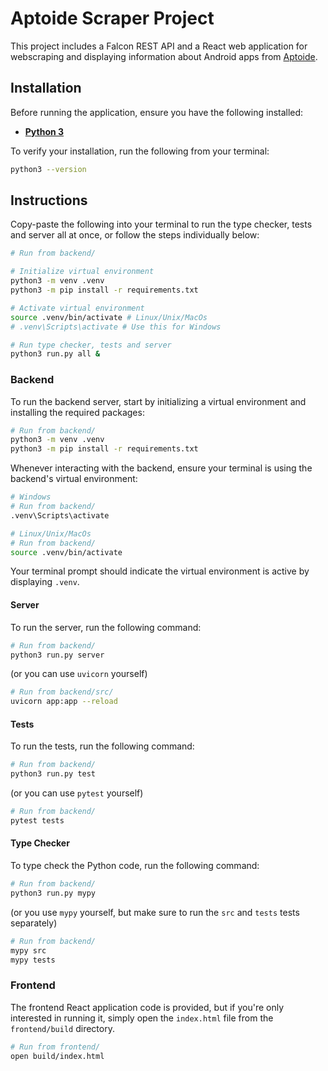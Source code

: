 # Aptoide Scraper Project

This project includes a Falcon REST API and a React web application for webscraping and displaying information about Android apps from [Aptoide](https://en.aptoide.com/).

## Installation

Before running the application, ensure you have the following installed:

-   [**Python 3**](https://www.python.org/downloads/)

To verify your installation, run the following from your terminal:

```bash
python3 --version
```

## Instructions

Copy-paste the following into your terminal to run the type checker, tests and server all at once, or follow the steps individually below:

```bash
# Run from backend/

# Initialize virtual environment
python3 -m venv .venv
python3 -m pip install -r requirements.txt

# Activate virtual environment
source .venv/bin/activate # Linux/Unix/MacOs
# .venv\Scripts\activate # Use this for Windows

# Run type checker, tests and server
python3 run.py all &
```

### Backend

To run the backend server, start by initializing a virtual environment and installing the required packages:

```bash
# Run from backend/
python3 -m venv .venv
python3 -m pip install -r requirements.txt
```

Whenever interacting with the backend, ensure your terminal is using the backend's virtual environment:

```bash
# Windows
# Run from backend/
.venv\Scripts\activate
```

```bash
# Linux/Unix/MacOs
# Run from backend/
source .venv/bin/activate
```

Your terminal prompt should indicate the virtual environment is active by displaying `.venv`.

#### Server

To run the server, run the following command:

```bash
# Run from backend/
python3 run.py server
```

(or you can use `uvicorn` yourself)

```bash
# Run from backend/src/
uvicorn app:app --reload
```

#### Tests

To run the tests, run the following command:

```bash
# Run from backend/
python3 run.py test
```

(or you can use `pytest` yourself)

```bash
# Run from backend/
pytest tests
```

#### Type Checker

To type check the Python code, run the following command:

```bash
# Run from backend/
python3 run.py mypy
```

(or you use `mypy` yourself, but make sure to run the `src` and `tests` tests separately)

```bash
# Run from backend/
mypy src
mypy tests
```

### Frontend

The frontend React application code is provided, but if you're only interested in running it, simply open the `index.html` file from the `frontend/build` directory.

```bash
# Run from frontend/
open build/index.html
```
